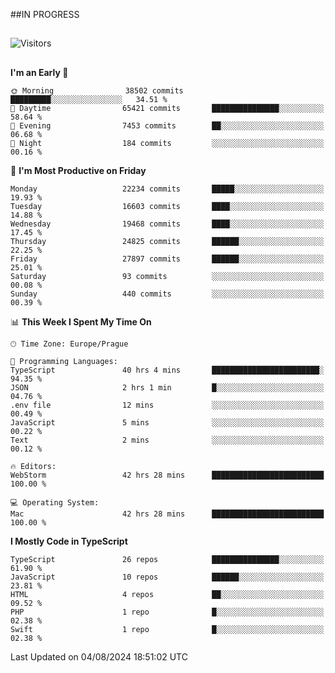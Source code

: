 ##IN PROGRESS
##
![Visitors](https://komarev.com/ghpvc/?username=petrbui&style=for-the-badge&label=Visitors+👀)



##
<!--
[![My GitHub stats](https://github-readme-stats.vercel.app/api?username=petrbui&theme=github_dark)](https://github.com/anuraghazra/github-readme-stats)

[![My wakatime stats](https://github-readme-stats.vercel.app/api/wakatime?username=petrbui&theme=github_dark)](https://github.com/anuraghazra/github-readme-stats)
-->
<!--START_SECTION:waka-->
**I'm an Early 🐤** 

```text
🌞 Morning                38502 commits       █████████░░░░░░░░░░░░░░░░   34.51 % 
🌆 Daytime                65421 commits       ███████████████░░░░░░░░░░   58.64 % 
🌃 Evening                7453 commits        ██░░░░░░░░░░░░░░░░░░░░░░░   06.68 % 
🌙 Night                  184 commits         ░░░░░░░░░░░░░░░░░░░░░░░░░   00.16 % 
```
📅 **I'm Most Productive on Friday** 

```text
Monday                   22234 commits       █████░░░░░░░░░░░░░░░░░░░░   19.93 % 
Tuesday                  16603 commits       ████░░░░░░░░░░░░░░░░░░░░░   14.88 % 
Wednesday                19468 commits       ████░░░░░░░░░░░░░░░░░░░░░   17.45 % 
Thursday                 24825 commits       ██████░░░░░░░░░░░░░░░░░░░   22.25 % 
Friday                   27897 commits       ██████░░░░░░░░░░░░░░░░░░░   25.01 % 
Saturday                 93 commits          ░░░░░░░░░░░░░░░░░░░░░░░░░   00.08 % 
Sunday                   440 commits         ░░░░░░░░░░░░░░░░░░░░░░░░░   00.39 % 
```


📊 **This Week I Spent My Time On** 

```text
🕑︎ Time Zone: Europe/Prague

💬 Programming Languages: 
TypeScript               40 hrs 4 mins       ████████████████████████░   94.35 % 
JSON                     2 hrs 1 min         █░░░░░░░░░░░░░░░░░░░░░░░░   04.76 % 
.env file                12 mins             ░░░░░░░░░░░░░░░░░░░░░░░░░   00.49 % 
JavaScript               5 mins              ░░░░░░░░░░░░░░░░░░░░░░░░░   00.22 % 
Text                     2 mins              ░░░░░░░░░░░░░░░░░░░░░░░░░   00.12 % 

🔥 Editors: 
WebStorm                 42 hrs 28 mins      █████████████████████████   100.00 % 

💻 Operating System: 
Mac                      42 hrs 28 mins      █████████████████████████   100.00 % 
```

**I Mostly Code in TypeScript** 

```text
TypeScript               26 repos            ███████████████░░░░░░░░░░   61.90 % 
JavaScript               10 repos            ██████░░░░░░░░░░░░░░░░░░░   23.81 % 
HTML                     4 repos             ██░░░░░░░░░░░░░░░░░░░░░░░   09.52 % 
PHP                      1 repo              █░░░░░░░░░░░░░░░░░░░░░░░░   02.38 % 
Swift                    1 repo              █░░░░░░░░░░░░░░░░░░░░░░░░   02.38 % 
```




 Last Updated on 04/08/2024 18:51:02 UTC
<!--END_SECTION:waka-->
